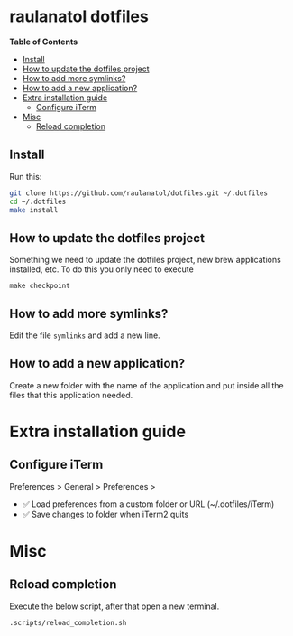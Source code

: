 # raulanatol dotfiles

<!-- START doctoc generated TOC please keep comment here to allow auto update -->
<!-- DON'T EDIT THIS SECTION, INSTEAD RE-RUN doctoc TO UPDATE -->
**Table of Contents**

  - [Install](#install)
  - [How to update the dotfiles project](#how-to-update-the-dotfiles-project)
  - [How to add more symlinks?](#how-to-add-more-symlinks)
  - [How to add a new application?](#how-to-add-a-new-application)
- [Extra installation guide](#extra-installation-guide)
  - [Configure iTerm](#configure-iterm)
- [Misc](#misc)
  - [Reload completion](#reload-completion)

<!-- END doctoc generated TOC please keep comment here to allow auto update -->

## Install

Run this:

```sh
git clone https://github.com/raulanatol/dotfiles.git ~/.dotfiles
cd ~/.dotfiles
make install
```

## How to update the dotfiles project

Something we need to update the dotfiles project, new brew applications installed, etc. To do this you only need to
execute

```shell
make checkpoint
```

## How to add more symlinks?

Edit the file `symlinks` and add a new line.

## How to add a new application?

Create a new folder with the name of the application and put inside all the files that this application needed.

# Extra installation guide

## Configure iTerm

Preferences > General > Preferences >

- ✅ Load preferences from a custom folder or URL  (~/.dotfiles/iTerm)
- ✅ Save changes to folder when iTerm2 quits

# Misc

## Reload completion

Execute the below script, after that open a new terminal.

```shell
.scripts/reload_completion.sh
```
